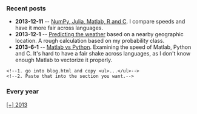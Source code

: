 
<style type="text/css">
.row { vertical-align: top; height:auto !important; }
.list {display:none; }
.show {display: none; }
.hide:target + .show {display: inline; }
.hide:target {display: none; }
.hide:target ~ .list {display:inline; }
@media print { .hide, .show { display: none; } }
</style>

### Recent posts

* **2013-12-11** -- [NumPy, Julia, Matlab, R and C][matlab_v_python_v2]. I
  compare speeds and have it more fair across languages.
* **2013-12-1** -- [Predicting the weather][predicting_weather] 
  based on a nearby geographic location. A rough calculation based on my
  probability class.
* **2013-6-1** -- [Matlab vs Python][matlab_v_python]. Examining the speed of Matlab, Python
  and C. It's hard to have a fair shake across languages, as I don't know
  enough Matlab to vectorize it properly.

<!--to update the list of blog posts:-->
    <!--1. go into blog.html and copy <ul>...</ul>-->
    <!--2. Paste that into the section you want.-->



[matlab_v_python_v2]:http://nbviewer.ipython.org/github/scottsievert/side-projects/blob/master/matlab_v_python_v2/Python,%20Matlab,%20Julia,%20R%20and%20C.ipynb
[predicting_weather]:http://nbviewer.ipython.org/github/scottsievert/side-projects/blob/master/predicting_weather/Predicting%20Weather.ipynb
[matlab_v_python]:http://nbviewer.ipython.org/github/scottsievert/side-projects/blob/master/matlab_vs_python/Python%20vs%20Numba%20vs%20Matlab%20vs%20C.ipynb

### Every year
<!--to have the folding list -->
<html>
<head>
<style type="text/css">
.row { vertical-align: top; height:auto !important; }
.list {display:none; }
.show {display: none; }
.hide:target + .show {display: inline; }
.hide:target {display: none; }
.hide:target ~ .list {display:inline; }
@media print { .hide, .show { display: none; } }
</style>
</head>

<body>
<div class="row">

<!--the actual folding list-->
<a href="#hide1" class="hide" id="hide1">[+] 2013</a>
<a href="#show1" class="show" id="show1">[-] 2013</a>
<div class="list">
  <ul>
  <li><strong>2013-12-11</strong> -- <a href="http://nbviewer.ipython.org/github/scottsievert/side-projects/blob/master/matlab_v_python_v2/Python,%20Matlab,%20Julia,%20R%20and%20C.ipynb">NumPy, Julia, Matlab, R and C</a>. I
  compare speeds and have it more fair across languages.</li>
  <li><strong>2013-12-1</strong> -- <a href="http://nbviewer.ipython.org/github/scottsievert/side-projects/blob/master/predicting_weather/Predicting%20Weather.ipynb">Predicting the weather</a> 
  based on a nearby geographic location. A rough calculation based on my
  probability class.</li>
  <li><strong>2013-6-1</strong> -- <a href="http://nbviewer.ipython.org/github/scottsievert/side-projects/blob/master/matlab_vs_python/Python%20vs%20Numba%20vs%20Matlab%20vs%20C.ipynb">Matlab vs Python</a>. Examining the speed of Matlab, Python
  and C. It's hard to have a fair shake across languages, as I don't know
  enough Matlab to vectorize it properly.</li>
  </ul>
<!--end folding list-->




</div>
</div>
</body>

</html>

<br>
<br>
<br>
<br>
<br>
<br>
<br>
<p>
<p>
<p>
<p>
<p>
<p>
<p>
<p>
<p>
